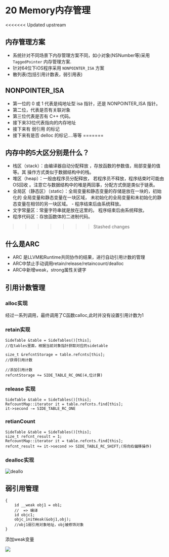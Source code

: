# 20 Memory内存管理

<<<<<<< Updated upstream
## 内存管理方案
* 系统针对不同场景下内存管理方案不同，如小对象(NSNumber等)采用 `TaggedPointer` 内存管理方案.
* 针对64位下iOS程序采用 `NONPOINTER_ISA` 方案
* 散列表(包括引用计数表，弱引用表)

## NONPOINTER_ISA
* 第一位的 0 或 1 代表是纯地址型 isa 指针，还是 NONPOINTER_ISA 指针。
* 第二位，代表是否有关联对象
* 第三位代表是否有 C++ 代码。
* 接下来33位代表指向的内存地址
* 接下来有 弱引用 的标记
* 接下来有是否 delloc 的标记....等等
=======
## 内存中的5大区分别是什么？
* 栈区（stack）：由编译器自动分配释放 ，存放函数的参数值，局部变量的值等。其 操作方式类似于数据结构中的栈。
* 堆区（heap）：一般由程序员分配释放， 若程序员不释放，程序结束时可能由OS回收 。注意它与数据结构中的堆是两回事，分配方式倒是类似于链表。
* 全局区（静态区）（static）：全局变量和静态变量的存储是放在一块的，初始化的 全局变量和静态变量在一块区域， 未初始化的全局变量和未初始化的静态变量在相邻的另一块区域。 - 程序结束后由系统释放。
* 文字常量区：常量字符串就是放在这里的。 程序结束后由系统释放。
* 程序代码区：存放函数体的二进制代码。
>>>>>>> Stashed changes

## 什么是ARC

* ARC 是LLVM和Runtime共同协作的结果，进行自动引用计数的管理
* ARC中禁止手动调用retain/release/retaincount/dealloc
* ARC中新增weak，strong属性关键字

## 引用计数管理
### alloc实现
经过一系列调用，最终调用了C函数calloc,此时并没有设置引用计数为1

### retain实现

```
SideTable &table = SideTables()[this];
//在tables里面，根据当前对象指针获取对应的sidetable

size_t &refcntStorage = table.refcnts[this];
//获得引用计数

//添加引用计数
refcntStorage += SIDE_TABLE_RC_ONE(4,位计算)
```

### release 实现

```
SideTable &table = SideTables()[this];
RefcountMap::iterator it = table.refcnts.find[this];
it->second -= SIDE_TABLE_RC_ONE
```

### retianCount

```
SideTable &table = SideTables()[this];
size_t refcnt_result = 1;
RefcountMap::iterator it = table.refcnts.find[this];
refcnt_result += it->second >> SIDE_TABLE_RC_SHIFT;(将向右偏移操作)
```

### dealloc实现
![deallo](http://img.isylar.com/media/dealloc.png)

## 弱引用管理

```
{
    id __weak obj1 = ob1; 
    //  => 编译 
    id objc1;
    objc_initWeak(&obj1,obj);
    //obj1弱引用对象地址，obj被修饰对象
}
```

添加weak变量

![](http://img.isylar.com/media/15475622619941.jpg)

